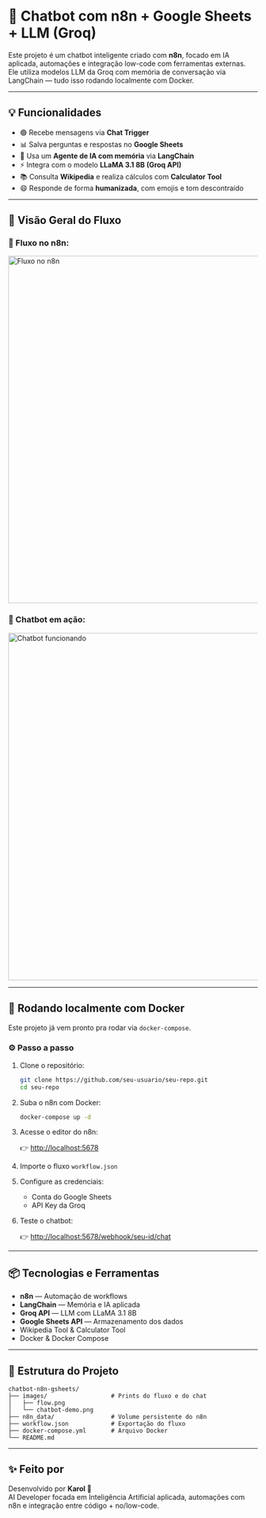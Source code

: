 
# 🤖 Chatbot com n8n + Google Sheets + LLM (Groq)

Este projeto é um chatbot inteligente criado com **n8n**, focado em IA aplicada, automações e integração low-code com ferramentas externas.  
Ele utiliza modelos LLM da Groq com memória de conversação via LangChain — tudo isso rodando localmente com Docker.

---

## 💡 Funcionalidades

- 🟢 Recebe mensagens via **Chat Trigger**  
- 📊 Salva perguntas e respostas no **Google Sheets**  
- 🧠 Usa um **Agente de IA com memória** via **LangChain**  
- ⚡ Integra com o modelo **LLaMA 3.1 8B (Groq API)**  
- 📚 Consulta **Wikipedia** e realiza cálculos com **Calculator Tool**  
- 😄 Responde de forma **humanizada**, com emojis e tom descontraído  

---

## 🧠 Visão Geral do Fluxo

### 🔁 Fluxo no n8n:

<img src="images/flow.png" alt="Fluxo no n8n" width="700"/>

### 💬 Chatbot em ação:

<img src="images/chatbot-demo.png" alt="Chatbot funcionando" width="700"/>

---

## 🐳 Rodando localmente com Docker

Este projeto já vem pronto pra rodar via `docker-compose`.

### ⚙️ Passo a passo

1. Clone o repositório:

   ```bash
   git clone https://github.com/seu-usuario/seu-repo.git
   cd seu-repo
   ```

2. Suba o n8n com Docker:

   ```bash
   docker-compose up -d
   ```

3. Acesse o editor do n8n:

   👉 [http://localhost:5678](http://localhost:5678)

4. Importe o fluxo `workflow.json`

5. Configure as credenciais:

   - Conta do Google Sheets  
   - API Key da Groq  

6. Teste o chatbot:

   👉 [http://localhost:5678/webhook/seu-id/chat](http://localhost:5678/webhook/seu-id/chat)

---

## 📦 Tecnologias e Ferramentas

- **n8n** — Automação de workflows  
- **LangChain** — Memória e IA aplicada  
- **Groq API** — LLM com LLaMA 3.1 8B  
- **Google Sheets API** — Armazenamento dos dados  
- Wikipedia Tool & Calculator Tool  
- Docker & Docker Compose  

---

## 📁 Estrutura do Projeto

```
chatbot-n8n-gsheets/
├── images/                  # Prints do fluxo e do chat
│   ├── flow.png
│   └── chatbot-demo.png
├── n8n_data/                # Volume persistente do n8n
├── workflow.json            # Exportação do fluxo
├── docker-compose.yml       # Arquivo Docker
└── README.md
```

---

## ✨ Feito por

Desenvolvido por **Karol 💜**  
AI Developer focada em Inteligência Artificial aplicada, automações com n8n e integração entre código + no/low-code.

